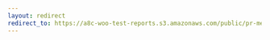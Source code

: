 ```yaml
---
layout: redirect
redirect_to: https://a8c-woo-test-reports.s3.amazonaws.com/public/pr-merge/37465/e2e/index.html
---
```

